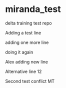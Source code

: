 # miranda_test
delta training test repo

Adding a test line

adding one more line

doing it again

Alex adding new line


Alternative line 12

Second test conflict MT

